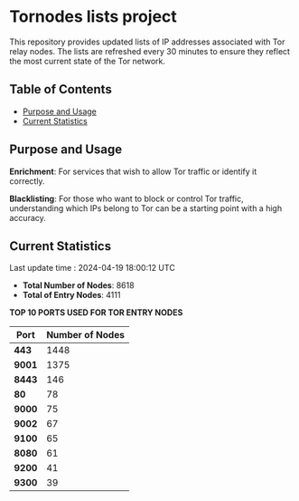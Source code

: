 # Tornodes lists project

This repository provides updated lists of IP addresses associated with Tor relay nodes. The lists are refreshed every 30 minutes to ensure they reflect the most current state of the Tor network.

## Table of Contents

- [Purpose and Usage](#purpose-and-usage)
- [Current Statistics](#current-statistics)


## Purpose and Usage

**Enrichment**: For services that wish to allow Tor traffic or identify it correctly.

**Blacklisting**: For those who want to block or control Tor traffic, understanding which IPs belong to Tor can be a starting point with a high accuracy.

## Current Statistics

Last update time : 2024-04-19 18:00:12 UTC

- **Total Number of Nodes**: 8618
- **Total of Entry Nodes**: 4111

**TOP 10 PORTS USED FOR TOR ENTRY NODES**

| **Port** | **Number of Nodes** |
|------|-----------------|
| **443**   | 1448  |
| **9001**   | 1375  |
| **8443**   | 146  |
| **80**   | 78  |
| **9000**   | 75  |
| **9002**   | 67  |
| **9100**   | 65  |
| **8080**   | 61  |
| **9200**   | 41  |
| **9300**   | 39  |


